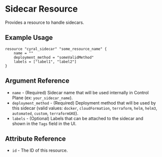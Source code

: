 # Sidecar Resource

Provides a resource to handle sidecars.

## Example Usage

```hcl
resource "cyral_sidecar" "some_resource_name" {
    name = ""
    deployment_method = "someValidMethod"
    labels = ["label1", "label2"]
}
```

## Argument Reference

* `name` - (Required) Sidecar name that will be used internally in Control Plane (ex: `your_sidecar_name`).
* `deployment_method` - (Required) Deployment method that will be used by this sidecar (valid values: `docker`, `cloudFormation`, `terraform`, `helm`, `helm3`, `automated`, `custom`, `terraformGKE`).
* `labels` - (Optional) Labels that can be attached to the sidecar and shown in the `Tags` field in the UI.

## Attribute Reference

* `id` - The ID of this resource.
